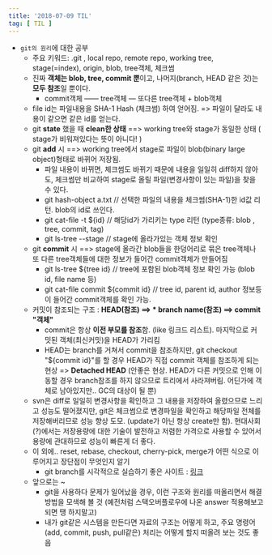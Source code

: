 ```yaml
---
title: '2018-07-09 TIL'
tag: [ TIL ]
---
```



* `git의 원리`에 대한 공부
  * 주요 키워드: .git , local repo, remote repo, working tree, stage(=index), origin, blob, tree객체, 체크썸
  * 진짜 **객체는 blob, tree, commit 뿐**이고, 나머지(branch, HEAD 같은 것)는 **모두 참조**일 뿐이다.
    * commit객체 —— tree객체 — 또다른 tree객체 + blob객체
  * file id는 파일내용을 SHA-1 Hash (체크썸) 하여 얻어짐. => 파일이 달라도 내용이 같으면 같은 id를 얻는다.
  * git **state** 했을 때 **clean한 상태** ==> working tree와 stage가 동일한 상태 ( stage가 비워져있다는 뜻이 아니다! )
  * git **add** 시 ==> working tree에서 stage로 파일이 blob(binary large object)형태로 바뀌어 저장됨.
    * 파일 내용이 바뀌면, 체크썸도 바뀌기 때문에 내용을 일일히 diff하지 않아도, 체크썸만 비교하여 stage로 올릴 파일(변경사항이 있는 파일)을 찾을 수 있다.
    * git hash-object a.txt // 선택한 파일의 내용을 체크썸(SHA-1)한 id값 리턴. blob의 id로 쓰인다.
    * git cat-file -t ${id} // 해당id가 가리키는 type 리턴 (type종류: blob , tree, commit, tag)
    * git ls-tree --stage // stage에 올라가있는 객체 정보 확인
  * git **commit** 시 ==> stage에 올라간 blob들을 한덩어리로 묶은 tree객체나 또 다른 tree객체들에 대한 정보가 들어간 commit객체가 만들어짐 
    * git ls-tree ${tree id} // tree에 포함된 blob객체 정보 확인 가능 (blob id, file name 등)
    * git cat-file commit ${commit id} // tree id, parent id, author 정보등이 들어간 commit객체를 확인 가능.
  * 커밋이 참조되는 구조 : **HEAD(참조) ==> * branch name(참조) ==> commit "객체"**
    * commit은 항상 **이전 부모를 참조**함. (like 링크드 리스트). 마지막으로 커밋된 객체(최신커밋)을 HEAD가 가리킴
    * HEAD는 branch를 거쳐서 commit을 참조하지만, git checkout "${commit id}"를 할 경우 HEAD가 직접 commit 객체를 참조하게 되는 현상 => **Detached HEAD** (안좋은 현상. HEAD가 다른 커밋으로 인해 이동할 경우 branch참조를 하지 않으므로 트리에서 사라져버림. 어딘가에 객체로 남아있지만.. GC의 대상이 될 뿐)
  * svn은 diff로 일일히 변경사항을 확인하고 그 내용을 저장하여 올렸으므로 느리고 성능도 떨어졌지만, git은 체크썸으로 변경파일을 확인하고 해당파일 전체를 저장해버리므로 성능 향상 도모. (update가 아닌 항상 create만 함). 현대사회(?)에서는 저장용량에 대한 기술이 발전하고 저렴한 가격으로 사용할 수 있어서 용량에 관대하므로 성능이 빠른게 더 좋다.
  * 이 외에.. reset, rebase, checkout, cherry-pick, merge가 어떤 식으로 이루어지고 장단점이 무엇인지 알기
    * git branch를 시각적으로 실습하기 좋은 사이트 : [링크](https://learngitbranching.js.org/)
  * 앞으로는 ~
    * git을 사용하다 문제가 일어났을 경우, 이런 구조와 원리를 떠올리면서 해결방법을 모색해 볼 것 (예전처럼 스택오버플로우에 나온 answer 적용해보고 되면 땡 하지말고)
    * 내가 git같은 시스템을 만든다면 자료의 구조는 어떻게 하고, 주요 명령어(add, commit, push, pull같은) 처리는 어떻게 할지 떠올려 보는 것도 좋음


